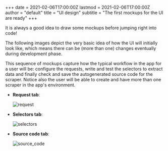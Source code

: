 +++
date = 2021-02-06T17:00:00Z
lastmod = 2021-02-06T17:00:00Z
author = "default"
title = "UI design"
subtitle = "The first mockups for the UI are ready"
+++

It is always a good idea to draw some mockups before jumping right into code!

The following images depict the very basic idea of how the UI will initially look like, which means there can be (more than one) changes eventually during development phase.

This sequence of mockups capture how the typical workflow in the app for a user will be: configure the requests, write and test the selectors to extract data and finally check and save the autogenerated source code for the scraper. Notice also the user will be able to create and have more than one scraper in the app's environment.

* **Request tab**:

    ![request](/img/request.png)

* **Selectors tab**:

    ![selectors](/img/selectors.png)

* **Source code tab**:

    ![source_code](/img/source_code.png)
